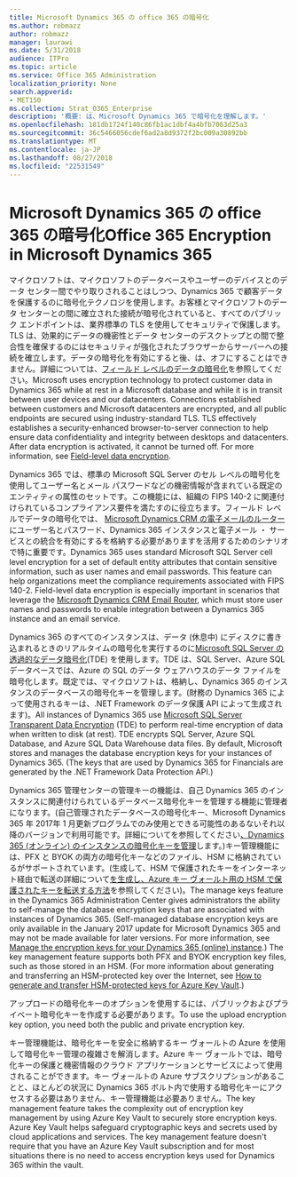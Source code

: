 ```yaml
---
title: Microsoft Dynamics 365 の office 365 の暗号化
ms.author: robmazz
author: robmazz
manager: laurawi
ms.date: 5/31/2018
audience: ITPro
ms.topic: article
ms.service: Office 365 Administration
localization_priority: None
search.appverid:
- MET150
ms.collection: Strat_O365_Enterprise
description: '概要: は、Microsoft Dynamics 365 で暗号化を理解します。'
ms.openlocfilehash: 181db1724f140c86fb1ac1dbf4a4bfb7063d25a3
ms.sourcegitcommit: 36c5466056cdef6ad2a8d9372f2bc009a30892bb
ms.translationtype: MT
ms.contentlocale: ja-JP
ms.lasthandoff: 08/27/2018
ms.locfileid: "22531549"
---
```

# <a name="office-365-encryption-in-microsoft-dynamics-365"></a><span data-ttu-id="d550c-103">Microsoft Dynamics 365 の office 365 の暗号化</span><span class="sxs-lookup"><span data-stu-id="d550c-103">Office 365 Encryption in Microsoft Dynamics 365</span></span>

<span data-ttu-id="d550c-p101">マイクロソフトは、マイクロソフトのデータベースやユーザーのデバイスとのデータ センター間でやり取りされることはしつつ、Dynamics 365 で顧客データを保護するのに暗号化テクノロジを使用します。お客様とマイクロソフトのデータ センターとの間に確立された接続が暗号化されていると、すべてのパブリック エンドポイントは、業界標準の TLS を使用してセキュリティで保護します。TLS は、効果的にデータの機密性とデータ センターのデスクトップとの間で整合性を確保するのにはセキュリティが強化されたブラウザーからサーバーへの接続を確立します。データの暗号化を有効にすると後、は、オフにすることはできません。詳細については、[フィールド レベルのデータの暗号化](https://msdn.microsoft.com/en-us/library/dn481562.aspx)を参照してください。</span><span class="sxs-lookup"><span data-stu-id="d550c-p101">Microsoft uses encryption technology to protect customer data in Dynamics 365 while at rest in a Microsoft database and while it is in transit between user devices and our datacenters. Connections established between customers and Microsoft datacenters are encrypted, and all public endpoints are secured using industry-standard TLS. TLS effectively establishes a security-enhanced browser-to-server connection to help ensure data confidentiality and integrity between desktops and datacenters. After data encryption is activated, it cannot be turned off. For more information, see [Field-level data encryption](https://msdn.microsoft.com/en-us/library/dn481562.aspx).</span></span>

<span data-ttu-id="d550c-p102">Dynamics 365 では、標準の Microsoft SQL Server のセル レベルの暗号化を使用してユーザー名とメール パスワードなどの機密情報が含まれている既定のエンティティの属性のセットです。この機能には、組織の FIPS 140-2 に関連付けられているコンプライアンス要件を満たすのに役立ちます。フィールド レベルでデータの暗号化では、 [Microsoft Dynamics CRM の電子メールのルーター](https://technet.microsoft.com/en-us/library/hh699800.aspx)にユーザー名とパスワード、Dynamics 365 インスタンスと電子メール ・ サービスとの統合を有効にするを格納する必要がありますを活用するためのシナリオで特に重要です。</span><span class="sxs-lookup"><span data-stu-id="d550c-p102">Dynamics 365 uses standard Microsoft SQL Server cell level encryption for a set of default entity attributes that contain sensitive information, such as user names and email passwords. This feature can help organizations meet the compliance requirements associated with FIPS 140-2. Field-level data encryption is especially important in scenarios that leverage the [Microsoft Dynamics CRM Email Router](https://technet.microsoft.com/en-us/library/hh699800.aspx), which must store user names and passwords to enable integration between a Dynamics 365 instance and an email service.</span></span> 

<span data-ttu-id="d550c-p103">Dynamics 365 のすべてのインスタンスは、データ (休息中) にディスクに書き込まれるときのリアルタイムの暗号化を実行するのに[Microsoft SQL Server の透過的なデータ暗号化](https://docs.microsoft.com/sql/relational-databases/security/encryption/transparent-data-encryption?view=sql-server-2017)(TDE) を使用します。TDE は、SQL Server、Azure SQL データベースでは、Azure の SQL のデータ ウェアハウスのデータ ファイルを暗号化します。既定では、マイクロソフトは、格納し、Dynamics 365 のインスタンスのデータベースの暗号化キーを管理します。(財務の Dynamics 365 によって使用されるキーは、.NET Framework のデータ保護 API によって生成されます)。</span><span class="sxs-lookup"><span data-stu-id="d550c-p103">All instances of Dynamics 365 use [Microsoft SQL Server Transparent Data Encryption](https://docs.microsoft.com/sql/relational-databases/security/encryption/transparent-data-encryption?view=sql-server-2017) (TDE) to perform real-time encryption of data when written to disk (at rest). TDE encrypts SQL Server, Azure SQL Database, and Azure SQL Data Warehouse data files. By default, Microsoft stores and manages the database encryption keys for your instances of Dynamics 365. (The keys that are used by Dynamics 365 for Financials are generated by the .NET Framework Data Protection API.)</span></span> 

<span data-ttu-id="d550c-p104">Dynamics 365 管理センターの管理キーの機能は、自己 Dynamics 365 のインスタンスに関連付けられているデータベース暗号化キーを管理する機能に管理者になります。(自己管理されたデータベースの暗号化キー、Microsoft Dynamics 365 年 2017年 1 月更新プログラムでのみ使用とできる可能性のあるないそれ以降のバージョンで利用可能です。詳細についてを参照してください[、Dynamics 365 (オンライン) のインスタンスの暗号化キーを管理](https://docs.microsoft.com/dynamics365/customer-engagement/admin/manage-encryption-keys-instance)します。)キー管理機能には、PFX と BYOK の両方の暗号化キーなどのファイル、HSM に格納されているがサポートされています。(生成して、HSM で保護されたキーをインターネット経由で転送の詳細について[を生成し、Azure キー ヴォールト用の HSM で保護されたキーを転送する方法](https://docs.microsoft.com/azure/key-vault/key-vault-hsm-protected-keys)を参照してください)。</span><span class="sxs-lookup"><span data-stu-id="d550c-p104">The manage keys feature in the Dynamics 365 Administration Center gives administrators the ability to self-manage the database encryption keys that are associated with instances of Dynamics 365. (Self-managed database encryption keys are only available in the January 2017 update for Microsoft Dynamics 365 and may not be made available for later versions. For more information, see [Manage the encryption keys for your Dynamics 365 (online) instance](https://docs.microsoft.com/dynamics365/customer-engagement/admin/manage-encryption-keys-instance).) The key management feature supports both PFX and BYOK encryption key files, such as those stored in an HSM. (For more information about generating and transferring an HSM-protected key over the Internet, see [How to generate and transfer HSM-protected keys for Azure Key Vault](https://docs.microsoft.com/azure/key-vault/key-vault-hsm-protected-keys).)</span></span> 

<span data-ttu-id="d550c-120">アップロードの暗号化キーのオプションを使用するには、パブリックおよびプライベート暗号化キーを作成する必要があります。</span><span class="sxs-lookup"><span data-stu-id="d550c-120">To use the upload encryption key option, you need both the public and private encryption key.</span></span>

<span data-ttu-id="d550c-p105">キー管理機能は、暗号化キーを安全に格納するキー ヴォールトの Azure を使用して暗号化キー管理の複雑さを解消します。Azure キー ヴォールトでは、暗号化キーの保護と機密情報のクラウド アプリケーションとサービスによって使用されることができます。キー ヴォールトの Azure サブスクリプションがあることと、ほとんどの状況に Dynamics 365 ボルト内で使用する暗号化キーにアクセスする必要はありません、キー管理機能は必要ありません。</span><span class="sxs-lookup"><span data-stu-id="d550c-p105">The key management feature takes the complexity out of encryption key management by using Azure Key Vault to securely store encryption keys. Azure Key Vault helps safeguard cryptographic keys and secrets used by cloud applications and services. The key management feature doesn't require that you have an Azure Key Vault subscription and for most situations there is no need to access encryption keys used for Dynamics 365 within the vault.</span></span>
